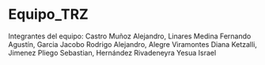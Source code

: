 # Equipo_TRZ
Integrantes del equipo: Castro Muñoz Alejandro, Linares Medina Fernando Agustín, Garcia Jacobo Rodrigo Alejandro, Alegre  Viramontes  Diana  Ketzalli, Jimenez Pliego Sebastian, Hernández Rivadeneyra Yesua Israel
